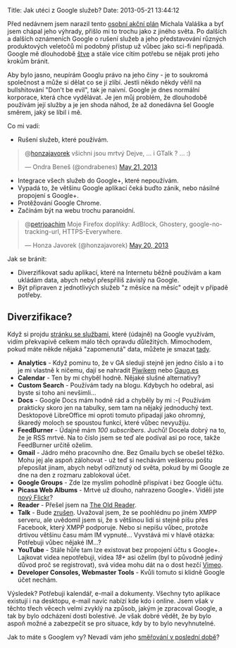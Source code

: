 Title: Jak utéci z Google služeb?
Date: 2013-05-21 13:44:12

Před nedávnem jsem narazil tento [osobní akční plán](http://www.weblog.rider.cz/articles/269-jak-se-zbavit-google-osobni-akcni-plan) Michala Valáška a byť jsem chápal jeho výhrady, přišlo mi to trochu jako z jiného světa. Po dalších a dalších oznámeních Google o rušení služeb a jeho představování různých produktových veletočů mi podobný přístup už vůbec jako sci-fi nepřipadá. Google mě dlouhodobě [štve](http://honzajavorek.cz/blog/dej-mi-pokoj) a stále více cítím potřebu se nějak proti jeho krokům bránit.

Aby bylo jasno, neupírám Googlu právo na jeho činy - je to soukromá společnost a může si dělat co se jí zlíbí. Jestli někdo někdy věřil na bullshitování "Don't be evil", tak je naivní. Google je dnes normální korporace, která chce vydělávat. Je jen můj problém, že dlouhodobě používám její služby a je jen shoda náhod, že až donedávna šel Google směrem, jaký se líbil i mě.

Co mi vadí:

-   Rušení služeb, které používám.

<blockquote class="twitter-tweet" data-conversation="none"><p>@<a href="https://twitter.com/honzajavorek">honzajavorek</a> všichni jsou mrtvý Dejve, … i GTalk ? … :)</p>&mdash; Ondra Beneš (@ondrabenes) <a href="https://twitter.com/ondrabenes/status/336777191142608897">May 21, 2013</a></blockquote>
<script async src="//platform.twitter.com/widgets.js" charset="utf-8"></script>

-   Integrace všech služeb do Google+, které nepoužívám.
-   Vypadá to, že většinu Google aplikací čeká buďto zánik, nebo násilné propojení s Google+.
-   Protěžování Google Chrome.
-   Začínám být na webu trochu paranoidní.

<blockquote class="twitter-tweet" data-conversation="none"><p>@<a href="https://twitter.com/petrjoachim">petrjoachim</a> Moje Firefox doplňky: AdBlock, Ghostery, google-no-tracking-url, HTTPS-Everywhere.</p>&mdash; Honza Javorek (@honzajavorek) <a href="https://twitter.com/honzajavorek/status/336479286309556226">May 20, 2013</a></blockquote>
<script async src="//platform.twitter.com/widgets.js" charset="utf-8"></script>

Jak se bránit:

-   Diverzifikovat sadu aplikací, které na Internetu běžně používám a kam ukládám data, abych nebyl přespříliš závislý na Google.
-   Být připraven z jednotlivých služeb "z měsíce na měsíc" odejít v případě potřeby.

## Diverzifikace?

Když si projdu [stránku se službami](https://www.google.com/settings/products?hl=en), které (údajně) na Google využívám, vidím překvapivě celkem málo těch opravdu důležitých. Mimochodem, pokud máte někde nějaká "zapomenutá" data, můžete je smazat [tady](https://accounts.google.com/b/0/EditServices).

- **Analytics** - Když pominu to, že v GA sleduji stejně jen jedno číslo a i to je mi vlastně k ničemu, dají se nahradit [Piwikem](http://piwik.org/) nebo [Gaug.es](http://get.gaug.es/)
- **Calendar** - Ten by mi chyběl hodně. Nějaké slušné alternativy?
- **Custom Search** - Používám tady na blogu. Kdybych ho odebral, asi byste si toho ani nevšimli...
- **Docs** - Google Docs mám hodně rád a chyběly by mi :-( Používám prakticky skoro jen na tabulky, sem tam na nějaký jednoduchý text. Desktopové LibreOffice mi oproti tomuto připadají jako ohromný, škaredý moloch se spoustou funkcí, které vůbec nevyužiju.
- **FeedBurner** - Údajně mám *100 subscribers*. Juchů! Docela dobrý na to, že je RSS mrtvé. Na to číslo jsem se teď ale podíval asi po roce, takže FeedBurner určitě oželím.
- **Gmail** - Jádro mého pracovního dne. Bez Gmailu bych se obešel těžko. Mohu jej ale aspoň zálohovat - už teď si nechávám veškerou poštu přeposílat jinam, abych nebyl odříznutý od světa, pokud by mi Google ze dne na den z rozmaru zablokoval účet.
- **Google Groups** - Zde lze myslím pohodlně přispívat i bez Google účtu.
- **Picasa Web Albums** - Mrtvé už dlouho, nahrazeno Google+. Viděli jste [nový Flickr](http://flickr.com/)?
- **Reader** - Přešel jsem na [The Old Reader](http://theoldreader.com/).
- **Talk** - Bude [zrušen](http://www.cnews.cz/node/24521). Uvažoval jsem, že se poohlédnu po jiném XMPP serveru, ale uvědomil jsem si, že s většinou lidí si stejně píšu přes Facebook, který XMPP podporuje. Nebo si nepíšu vůbec, protože drtivou většinu času mám IM vypnuté... Vyvstává mi v hlavě otázka: Potřebuji vůbec nějaké IM...?
- **YouTube** - Stále hůře tam lze existovat bez propojení účtu s Google+. Lajkovat videa nepotřebuji, videa *18+* asi oželím (byl to původně jediný důvod proč se registrovat), svá videa mohu dát na o dost hezčí [Vimeo](http://vimeo.com/).
- **Developer Consoles, Webmaster Tools** - Kvůli tomuto si klidně Google účet nechám.

Výsledek? Potřebuji kalendář, e-mail a dokumenty. Všechny tyto aplikace existují i na desktopu, e-mail navíc nabízí kde kdo i online. Jsem však v těchto třech věcech velmi zvyklý na způsob, jakým je zpracoval Google, a tak by bylo odcházení dosti bolestivé. Je však dobré vědět, že by bylo aspoň možné a zabezpečit se pro situace, kdy by to bylo nevyhnutelné.

Jak to máte s Googlem vy? Nevadí vám jeho [směřování v poslední době](http://www.cnews.cz/clanky/google-chce-odstranit-youtube-pro-wp-zabiji-otevrenost-komentar/strana/0/1)?

